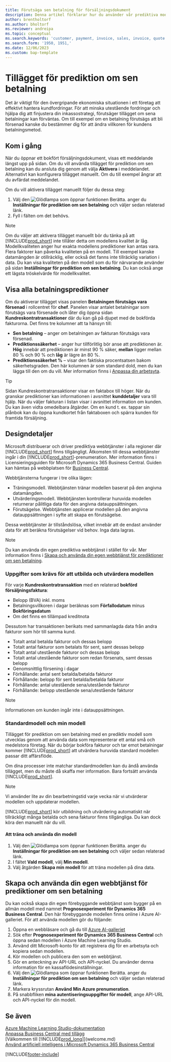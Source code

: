 ```yaml
---
title: Förutsäga sen betalning för försäljningsdokument
description: Denna artikel förklarar hur du använder vår prediktiva modell för att förutsäga om en faktura kommer att betalas i tid eller inte.
author: brentholtorf
ms.author: bholtorf
ms.reviewer: andreipa
ms.topic: conceptual
ms.search.keywords: 'customer, payment, invoice, sales, invoice, quote'
ms.search.form: '1950, 1951,'
ms.date: 12/06/2023
ms.custom: bap-template
---
```

# <a name="the-late-payment-prediction-extension"></a>Tillägget för prediktion om sen betalning

Det är viktigt för den övergripande ekonomiska situationen i ett företag att effektivt hantera kundfordringar. För att minska utestående fordringar och hjälpa dig att finjustera din inkassostrategi, förutsäger tillägget om sena betalningar kan förväntas. Om till exempel om en betalning förutsägs att bli försenad kanske du bestämmer dig för att ändra villkoren för kundens betalningsmetod.

## <a name="get-started"></a>Kom i gång

När du öppnar ett bokfört försäljningsdokument, visas ett meddelande längst upp på sidan. Om du vill använda tillägget för prediktion om sen betalning kan du ansluta dig genom att välja **Aktivera** i meddelandet. Alternativt kan konfigurera tillägget manuellt. Om du till exempel ångrar att du avfärdat meddelandet.

Om du vill aktivera tillägget manuellt följer du dessa steg:

1. Välj den ![Glödlampa som öppnar funktionen Berätta.](media/ui-search/search_small.png "Berätta för mig vad du vill göra") anger du **Inställningar för prediktion om sen betalning** och väljer sedan relaterad länk.  
2. Fyll i fälten om det behövs.

> [!NOTE]
> Om du väljer att aktivera tillägget manuellt bör du tänka på att [!INCLUDE[prod_short](includes/prod_short.md)] inte tillåter detta om modellens kvalitet är låg. Modellkvaliteten anger hur exakta modellens prediktioner kan antas vara. Flera faktorer kan påverka kvaliteten på en modell. Till exempel kanske datamängden är otillräcklig, eller också det fanns inte tillräcklig variation i data. Du kan visa kvaliteten på den modell som du för närvarande använder på sidan **Inställningar för prediktion om sen betalning**. Du kan också ange ett lägsta tröskelvärde för modellkvalitet.

## <a name="view-all-payment-predictions"></a>Visa alla betalningsprediktioner

Om du aktiverar tillägget visas panelen **Betalningen förutsägs vara försenad** i rollcentret för **chef**. Panelen visar antalet betalningar som förutsägs vara försenade och låter dig öppna sidan **Kundreskontratransaktioner** där du kan gå på djupet med de bokförda fakturorna. Det finns tre kolumner att ta hänsyn till:  

* **Sen betalning** – anger om betalningen av fakturan förutsägs vara försenad.
* **Prediktionssäkerhet** – anger hur tillförlitlig bör anse att prediktionen är. **Hög** innebär att prediktionen är minst 90 % säker, **mellan** ligger mellan 80 % och 90 % och **låg** är lägre än 80 %.
* **Prediktionssäkerhet %** – visar den faktiska procentsatsen bakom säkerhetsgraden. Den här kolumnen är som standard dold, men du kan lägga till den om du vill. Mer information finns i [Anpassa din arbetsyta](ui-personalization-user.md).

> [!TIP]
> Sidan Kundreskontratransaktioner visar en faktabox till höger. När du granskar prediktioner kan informationen i avsnittet **kunddetaljer** vara till hjälp. När du väljer fakturan i listan visar i avsnittet information om kunden. Du kan även vidta omedelbara åtgärder. Om en kund t. ex. tappar sin plånbok kan du öppna kundkortet från faktaboxen och spärra kunden för framtida försäljning.  

## <a name="design-details"></a>Designdetaljer

Microsoft distribuerar och driver prediktiva webbtjänster i alla regioner där [!INCLUDE[prod_short](includes/prod_short.md)] finns tillgängligt. Åtkomsten till dessa webbtjänster ingår i din [!INCLUDE[prod_short](includes/prod_short.md)]-prenumeration. Mer information finns i Licensieringsguiden för Microsoft Dynamics 365 Business Central. Guiden kan hämtas på webbplatsen för [Business Central](https://dynamics.microsoft.com/business-central/overview/).

Webbtjänsterna fungerar i tre olika lägen:

* Träningsmodell. Webbtjänsten tränar modellen baserat på den angivna datamängden.
* Utvärderingsmodell. Webbtjänsten kontrollerar huruvida modellen returnerar pålitliga data för den angivna datauppsättningen.
* Förutsägelse. Webbtjänsten applicerar modellen på den angivna datauppsättningen i syfte att skapa en förutsägelse.

Dessa webbtjänster är tillståndslösa, vilket innebär att de endast använder data för att beräkna förutsägelser vid behov. Inga data lagras.

> [!NOTE]  
> Du kan använda din egen prediktiva webbtjänst i stället för vår. Mer information finns i [Skapa och använda din egen webbtjänst för prediktioner om sen betalning](#AnchorText).

### <a name="data-required-to-train-and-evaluate-the-model"></a>Uppgifter som krävs för att utbilda och utvärdera modellen

För varje **Kundreskontratransaktion** med en relaterad **bokförd försäljningsfaktura**:

* Belopp (BVA) inkl. moms
* Betalningsvillkoren i dagar beräknas som **Förfallodatum** minus **Bokföringsdatum**
* Om det finns en tillämpad kreditnota

Dessutom har transaktionen berikats med sammanlagda data från andra fakturor som hör till samma kund.

- Totalt antal betalda fakturor och dessas belopp
- Totalt antal fakturor som betalats för sent, samt dessas belopp
- Totalt antal utestående fakturor och dessas belopp
- Totalt antal utestående fakturor som redan försenats, samt dessas belopp
- Genomsnittlig försening i dagar
- Förhållande: antal sent betalda/betalda fakturor
- Förhållande: belopp för sent betalda/betalda fakturor
- Förhållande: antal utestående sena/utestående fakturor
- Förhållande: belopp utestående sena/utestående fakturor

> [!NOTE]
> Informationen om kunden ingår inte i datauppsättningen.

### <a name="standard-model-and-my-model"></a>Standardmodell och min modell

Tillägget för prediktion om sen betalning med en prediktiv modell som utvecklas genom att använda data som representerar ett antal små och medelstora företag. När du börjar bokföra fakturor och tar emot betalningar kommer [!INCLUDE[prod_short](includes/prod_short.md)] att utvärdera huruvida standard modellen passar ditt affärsflöde.

Om dina processer inte matchar standardmodellen kan du ändå använda tillägget, men du måste då skaffa mer information. Bara fortsätt använda [!INCLUDE[prod_short](includes/prod_short.md)].

> [!NOTE]
> Vi använder lite av din bearbetningstid varje vecka när vi utvärderar modellen och uppdaterar modellen.

[!INCLUDE[prod_short](includes/prod_short.md)] kör utbildning och utvärdering automatiskt när tillräckligt många betalda och sena fakturor finns tillgängliga. Du kan dock köra den manuellt när du vill.

#### <a name="to-train-and-use-your-model"></a>Att träna och använda din modell

1. Välj den ![Glödlampa som öppnar funktionen Berätta.](media/ui-search/search_small.png "Berätta för mig vad du vill göra") anger du **Inställningar för prediktion om sen betalning** och väljer sedan relaterad länk.  
2. I fältet **Vald modell**, välj **Min modell**.
3. Välj åtgärden **Skapa min modell** för att träna modellen på dina data.  

## <a name="a-nameanchortext-acreate-and-use-your-own-predictive-web-service-for-late-payment-prediction"></a><a name="AnchorText"> </a>Skapa och använda din egen webbtjänst för prediktioner om sen betalning

Du kan också skapa din egen förebyggande webbtjänst som bygger på en allmän modell med namnet **Prognosexperiment för Dynamics 365 Business Central**. Den här förebyggande modellen finns online i Azure AI-galleriet. För att använda modellen gör du följande:  

1. Öppna en webbläsare och gå du till [Azure AI-galleriet](https://go.microsoft.com/fwlink/?linkid=2086310)  
2. Sök efter **Prognosexperiment för Dynamics 365 Business Central** och öppna sedan modellen i Azure Machine Learning Studio.  
3. Använd ditt Microsoft-konto för att registrera dig för en arbetsyta och kopiera sedan modellen.  
4. Kör modellen och publicera den som en webbtjänst.  
5. Gör en anteckning av API-URL och API-nyckel. Du använder denna information för en kassaflödesinställningar.  
6. Välj den ![Glödlampa som öppnar funktionen Berätta.](media/ui-search/search_small.png "Berätta för mig vad du vill göra") anger du **Inställningar för prediktion om sen betalning** och väljer sedan relaterad länk.  
7. Markera kryssrutan **Använd Min Azure prenumeration**.
8. På snabbfliken **mina autentiseringsuppgifter för modell**, ange API-URL och API-nyckel för din modell.  

## <a name="see-also"></a>Se även

[Azure Machine Learning Studio-dokumentation](/azure/machine-learning/classic/)  
[Anpassa Business Central med tillägg](ui-extensions.md)  
[Välkommen till [!INCLUDE[prod_long](includes/prod_long.md)]](welcome.md)  
[Använd artificiell intelligens i Microsoft Dynamics 365 Business Central](/training/paths/use-artificial-intelligence/)  

[!INCLUDE[footer-include](includes/footer-banner.md)]
